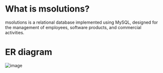 # What is msolutions?
msolutions is a relational database implemented using MySQL, designed for the management of employees, software products, and commercial activities.

# ER diagram
![image](https://github.com/nini-byte/msolutions/assets/116592166/0ce3bc2e-de87-4cd7-b2d8-62bbfa6b063a)
